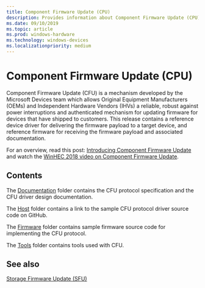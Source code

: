 ```yaml
---
title: Component Firmware Update (CPU) 
description: Provides information about Component Firmware Update (CPU)
ms.date: 09/10/2019
ms.topic: article
ms.prod: windows-hardware
ms.technology: windows-devices
ms.localizationpriority: medium
---
```


# Component Firmware Update (CPU)

Component Firmware Update (CFU) is a mechanism developed by the Microsoft Devices team which allows Original Equipment Manufacturers (OEMs) and Independent Hardware Vendors (IHVs) a reliable, robust against power interruptions and authenticated mechanism for updating firmware for devices that have shipped to customers. This release contains a reference device driver for delivering the firmware payload to a target device, and reference firmware for receiving the firmware payload and associated documentation.

For an overview, read this post: [Introducing Component Firmware Update](https://blogs.windows.com/buildingapps/?p=54456) and watch the [WinHEC 2018 video on Component Firmware Update](https://developer.microsoft.com/en-us/windows/hardware/events).

## Contents

The [Documentation](https://github.com/Microsoft/CFU/tree/master/Documentation) folder contains the CFU protocol specification and the CFU driver design documentation.

The [Host](https://github.com/Microsoft/CFU/tree/master/Host) folder contains a link to the sample CFU protocol driver source code on GitHub.

The [Firmware](https://github.com/Microsoft/CFU/tree/master/Firmware) folder contains sample firmware source code for implementing the CFU protocol.

The [Tools](https://github.com/Microsoft/CFU/tree/master/Tools) folder contains tools used with CFU.

## See also

[Storage Firmware Update (SFU)](storage-firmware-update-driver.md)
